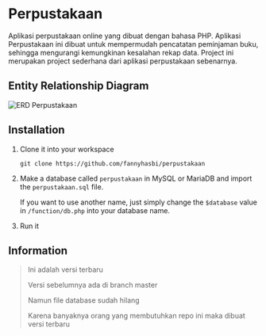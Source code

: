 # Perpustakaan
Aplikasi perpustakaan online yang dibuat dengan bahasa PHP. Aplikasi Perpustakaan ini dibuat untuk mempermudah pencatatan peminjaman buku, sehingga mengurangi kemungkinan kesalahan rekap data. Project ini merupakan project sederhana dari aplikasi perpustakaan sebenarnya.

## Entity Relationship Diagram
![ERD Perpustakaan](https://image.ibb.co/dEZdbV/erd-perpustakaan.png "ERD Perpustakaan Online")

## Installation
1. Clone it into your workspace
   ```
   git clone https://github.com/fannyhasbi/perpustakaan
   ```
2. Make a database called `perpustakaan` in MySQL or MariaDB and import the `perpustakaan.sql` file.

   If you want to use another name, just simply change the `$database` value in `/function/db.php` into your database name.
3. Run it

## Information

> Ini adalah versi terbaru
>
> Versi sebelumnya ada di branch master
>
> Namun file database sudah hilang
>
> Karena banyaknya orang yang membutuhkan repo ini maka dibuat versi terbaru
